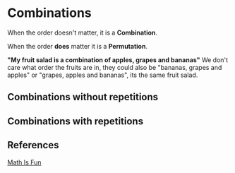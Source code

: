 # Combinations

When the order doesn't matter, it is a **Combination**.

When the order **does** matter it is a **Permutation**.

**"My fruit salad is a combination of apples, grapes and bananas"**
We don't care what order the fruits are in, they could also be 
"bananas, grapes and apples" or "grapes, apples and bananas", 
its the same fruit salad.

## Combinations without repetitions

## Combinations with repetitions

## References

[Math Is Fun](https://www.mathsisfun.com/combinatorics/combinations-permutations.html)
